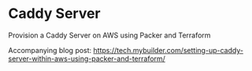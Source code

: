 # Caddy Server

Provision a Caddy Server on AWS using Packer and Terraform

Accompanying blog post: https://tech.mybuilder.com/setting-up-caddy-server-within-aws-using-packer-and-terraform/
